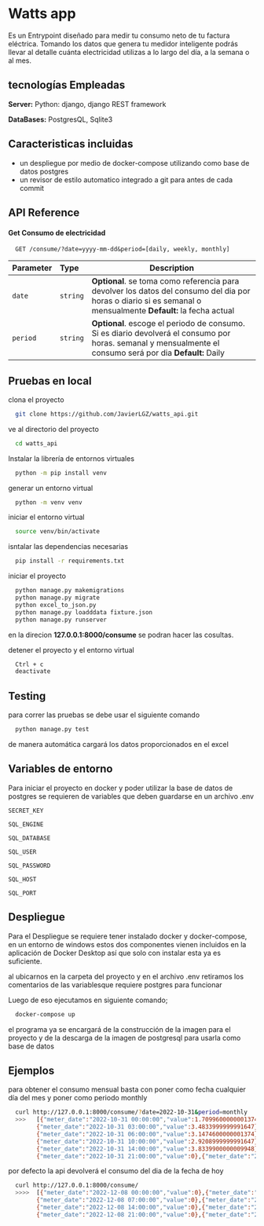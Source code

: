 # Watts app

Es un Entrypoint diseñado para medir tu consumo neto de tu factura eléctrica.
Tomando los datos que genera tu medidor inteligente podrás llevar al detalle cuánta electricidad utilizas a lo largo del día, a la semana o al mes.


## tecnologías Empleadas

**Server:** Python: django, django REST framework

**DataBases:** PostgresQL, Sqlite3

## Caracteristicas incluidas

- un despliegue por medio de docker-compose utilizando como base de  datos postgres
- un revisor de estilo automatico integrado a git para antes de cada commit


## API Reference

#### Get Consumo de electricidad

```http
  GET /consume/?date=yyyy-mm-dd&period=[daily, weekly, monthly]
```

| Parameter | Type     | Description                |
| :-------- | :------- | -------------------------- |
| `date`    | `string` | **Optional**. se toma como referencia para devolver los datos del consumo del dia por horas o diario si es semanal o mensualmente **Default:** la fecha actual|
| `period`  | `string` | **Optional**. escoge el periodo de consumo. Si es diario devolverá el consumo por horas. semanal y mensualmente el consumo será por dia **Default:** Daily|


## Pruebas en local

clona el proyecto

```bash
  git clone https://github.com/JavierLGZ/watts_api.git
```

ve al directorio del proyecto

```bash
  cd watts_api
```

Instalar la librería de entornos virtuales

```bash
  python -m pip install venv
```

generar un entorno virtual

```bash
  python -m venv venv
```

iniciar el entorno virtual

```bash
  source venv/bin/activate
```

isntalar las dependencias necesarias

```bash
  pip install -r requirements.txt
```

iniciar el proyecto

```bash
  python manage.py makemigrations
  python manage.py migrate
  python excel_to_json.py
  python manage.py loadddata fixture.json
  python manage.py runserver
```

en la direcion **127.0.0.1:8000/consume** se podran hacer las cosultas.

detener el proyecto y el entorno virtual

```bash
  Ctrl + c
  deactivate
```

## Testing

para correr las pruebas  se debe usar el siguiente comando

```bash
  python manage.py test
```

de manera automática cargará los datos proporcionados en el excel


## Variables de entorno

Para iniciar el proyecto en docker y poder utilizar la base de datos de postgres se requieren de variables que deben guardarse en un archivo .env

`SECRET_KEY`

`SQL_ENGINE`

`SQL_DATABASE`

`SQL_USER`

`SQL_PASSWORD`

`SQL_HOST`

`SQL_PORT`


## Despliegue

Para el Despliegue se requiere tener instalado docker y docker-compose, en un entorno de windows estos dos componentes vienen incluidos en la aplicación de Docker Desktop así que solo con instalar esta ya es suficiente.

al ubicarnos en la carpeta del proyecto y en el archivo .env retiramos los comentarios de las variablesque requiere postgres para funcionar

Luego de eso ejecutamos en siguiente comando;

```bash
  docker-compose up
```
 el programa ya se encargará de la construcción de la imagen para el proyecto y de la descarga de la imagen de postgresql para usarla como base de datos

## Ejemplos

para obtener el consumo mensual basta con poner como fecha cualquier día del mes y poner como periodo monthly

```bash
  curl http://127.0.0.1:8000/consume/?date=2022-10-31&period=monthly
  >>>   [{"meter_date":"2022-10-31 00:00:00","value":1.7099600000001374},{"meter_date":"2022-10-31 01:00:00","value":1.8408199999994395},   {"meter_date":"2022-10-31 02:00:00","value":2.35157000000072},
        {"meter_date":"2022-10-31 03:00:00","value":3.4833999999991647},{"meter_date":"2022-10-31 04:00:00","value":3.068360000001121},{"meter_date":"2022-10-31 05:00:00","value":3.125},
        {"meter_date":"2022-10-31 06:00:00","value":3.1474600000001374},{"meter_date":"2022-10-31 07:00:00","value":3.285149999999703},{"meter_date":"2022-10-31 08:00:00","value":2.8623099999986152},{"meter_date":"2022-10-31 09:00:00","value":3.50097999999889},
        {"meter_date":"2022-10-31 10:00:00","value":2.9208999999991647},{"meter_date":"2022-10-31 11:00:00","value":4.088869999999588},{"meter_date":"2022-10-31 12:00:00","value":3.092769999999291},{"meter_date":"2022-10-31 13:00:00","value":4.0898400000005495},
        {"meter_date":"2022-10-31 14:00:00","value":3.8339900000009948},{"meter_date":"2022-10-31 15:00:00","value":4.331060000000434},{"meter_date":"2022-10-31 16:00:00","value":0},{"meter_date":"2022-10-31 17:00:00","value":0},{"meter_date":"2022-10-31 18:00:00","value":0},{"meter_date":"2022-10-31 19:00:00","value":0},{"meter_date":"2022-10-31 20:00:00","value":0},
        {"meter_date":"2022-10-31 21:00:00","value":0},{"meter_date":"2022-10-31 22:00:00","value":0},{"meter_date":"2022-10-31 23:00:00","value":0}]
```

por defecto la api devolverá el consumo del dia de la fecha de hoy

```bash
  curl http://127.0.0.1:8000/consume/
  >>>>  [{"meter_date":"2022-12-08 00:00:00","value":0},{"meter_date":"2022-12-08 01:00:00","value":0},{"meter_date":"2022-12-08 02:00:00","value":0},{"meter_date":"2022-12-08 03:00:00","value":0},{"meter_date":"2022-12-08 04:00:00","value":0},{"meter_date":"2022-12-08 05:00:00","value":0},{"meter_date":"2022-12-08 06:00:00","value":0},
        {"meter_date":"2022-12-08 07:00:00","value":0},{"meter_date":"2022-12-08 08:00:00","value":0},{"meter_date":"2022-12-08 09:00:00","value":0},{"meter_date":"2022-12-08 10:00:00","value":0},{"meter_date":"2022-12-08 11:00:00","value":0},{"meter_date":"2022-12-08 12:00:00","value":0},{"meter_date":"2022-12-08 13:00:00","value":0},
        {"meter_date":"2022-12-08 14:00:00","value":0},{"meter_date":"2022-12-08 15:00:00","value":0},{"meter_date":"2022-12-08 16:00:00","value":0},{"meter_date":"2022-12-08 17:00:00","value":0},{"meter_date":"2022-12-08 18:00:00","value":0},{"meter_date":"2022-12-08 19:00:00","value":0},{"meter_date":"2022-12-08 20:00:00","value":0},
        {"meter_date":"2022-12-08 21:00:00","value":0},{"meter_date":"2022-12-08 22:00:00","value":0},{"meter_date":"2022-12-08 23:00:00","value":0}]
```
